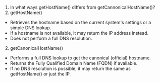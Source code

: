 1. In what ways getHostName() differs from getCannonicalHostName()?
1. getHostName()

- Retrieves the hostname based on the current system's settings or a simple DNS lookup.
- If a hostname is not available, it may return the IP address instead.
- Does not perform a full DNS resolution.

2. getCanonicalHostName()

- Performs a full DNS lookup to get the canonical (official) hostname.
- Returns the Fully Qualified Domain Name (FQDN) if available.
- If no DNS resolution is possible, it may return the same as getHostName() or just the IP.
